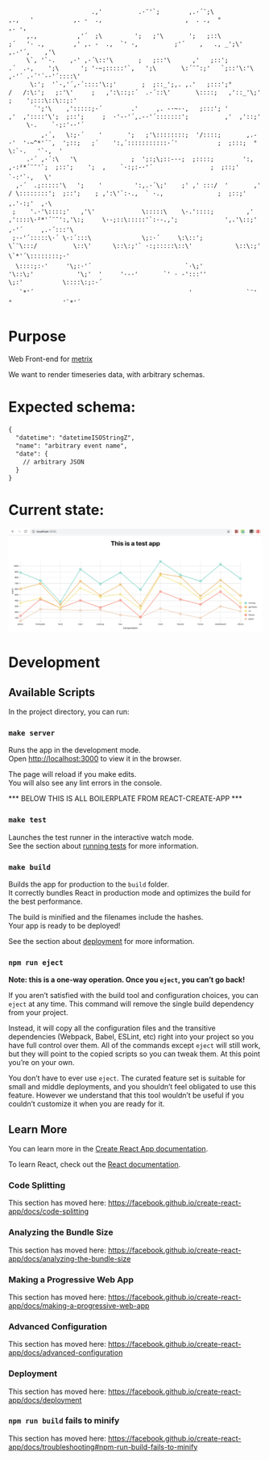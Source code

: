 ```ascii
                       .,'          .·¨'`;        ,.·´¨;\                   ,.,   '           ,. -  .,                       ,  . .,  °                 ,. -,
     ,.,           ,'´  ;\         ';   ;'\       ';   ;::\                ;´   '· .,        ,' ,. -  .,  `' ·,          ;'´    ,   ., _';\'         ,.·'´,    ,'\
     \`, '`·.    ,·' ,·´\::'\       ;   ;::'\      ,'   ;::';             .´  .-,    ';\      '; '·~;:::::'`,   ';\       \:´¨¯:;'   `;::'\:'\    ,·'´ .·´'´-·'´::::\'
      \:';  '`·,'´,·´::::'\:;'       ;  ;::_';,. ,.'   ;:::';°           /   /:\:';   ;:'\'     ;   ,':\::;:´  .·´::\'       \::::;   ,'::_'\;'   ;    ';:::\::\::;:'
       `';'\    ,':::::;·´        .'     ,. -·~-·,   ;:::'; '         ,'  ,'::::'\';  ;::';     ;  ·'-·'´,.-·'´:::::::';          ,'  ,'::;'       \·.    `·;:'-·'´
         ,·´,   \:;·´    '       ';   ;'\::::::::;  '/::::;       ,.-·'  '·~^*'´¨,  ';::;   ;´    ':,´:::::::::::·´'           ;  ;:::;  °      \:`·.   '`·,  '
     .·´ ,·´:\   '\               ;  ';:;\;::-··;  ;::::;        ':,  ,·:²*´¨¯'`;  ;::';    ';  ,    `·:;:-·'´                ;  ;::;'           `·:'`·,   \'
  ,·´  .;:::::'\   ';    '         ':,.·´\;'    ;' ,' :::/  '       ,'  / \::::::::';  ;::';    ; ,':\'`:·.,  ` ·.,               ;  ;::;'            ,.'-:;'  ,·\
 ;    '.·'\::::;'   ,'\'             \:::::\    \·.'::::;         ,' ,'::::\·²*'´¨¯':,'\:;     \·-;::\:::::'`:·-.,';             ',.'\::;'       ,·'´     ,.·´:::'\
 ;·-'´:::::\·´ \·:´:::\              \;:·´     \:\::';          \`¨\:::/          \::\'      \::\:;'` ·:;:::::\::\'            \::\:;'        \`*'´\::::::::;·'
  \::::;:·'     '\;:·'´                          `·\;'            '\::\;'            '\;'  '     '·-·'       `' · -':::''            \;:'           \::::\:;:·´
   `*'´                                           '               `¨'                                                           °              '`*'´
```

# Purpose
Web Front-end for [metrix](https://github.com/woodgern/metrix)

We want to render timeseries data, with arbitrary schemas.

# Expected schema:
```
{
  "datetime": "datetimeISOStringZ",
  "name": "arbitrary event name",
  "date": {
    // arbitrary JSON
  }
}
```

# Current state:
![](/docs/screenshot.png)

# Development

## Available Scripts

In the project directory, you can run:

### `make server`

Runs the app in the development mode.<br />
Open [http://localhost:3000](http://localhost:3000) to view it in the browser.

The page will reload if you make edits.<br />
You will also see any lint errors in the console.

*** BELOW THIS IS ALL BOILERPLATE FROM REACT-CREATE-APP ***

### `make test`

Launches the test runner in the interactive watch mode.<br />
See the section about [running tests](https://facebook.github.io/create-react-app/docs/running-tests) for more information.

### `make build`

Builds the app for production to the `build` folder.<br />
It correctly bundles React in production mode and optimizes the build for the best performance.

The build is minified and the filenames include the hashes.<br />
Your app is ready to be deployed!

See the section about [deployment](https://facebook.github.io/create-react-app/docs/deployment) for more information.

### `npm run eject`

**Note: this is a one-way operation. Once you `eject`, you can’t go back!**

If you aren’t satisfied with the build tool and configuration choices, you can `eject` at any time. This command will remove the single build dependency from your project.

Instead, it will copy all the configuration files and the transitive dependencies (Webpack, Babel, ESLint, etc) right into your project so you have full control over them. All of the commands except `eject` will still work, but they will point to the copied scripts so you can tweak them. At this point you’re on your own.

You don’t have to ever use `eject`. The curated feature set is suitable for small and middle deployments, and you shouldn’t feel obligated to use this feature. However we understand that this tool wouldn’t be useful if you couldn’t customize it when you are ready for it.

## Learn More

You can learn more in the [Create React App documentation](https://facebook.github.io/create-react-app/docs/getting-started).

To learn React, check out the [React documentation](https://reactjs.org/).

### Code Splitting

This section has moved here: https://facebook.github.io/create-react-app/docs/code-splitting

### Analyzing the Bundle Size

This section has moved here: https://facebook.github.io/create-react-app/docs/analyzing-the-bundle-size

### Making a Progressive Web App

This section has moved here: https://facebook.github.io/create-react-app/docs/making-a-progressive-web-app

### Advanced Configuration

This section has moved here: https://facebook.github.io/create-react-app/docs/advanced-configuration

### Deployment

This section has moved here: https://facebook.github.io/create-react-app/docs/deployment

### `npm run build` fails to minify

This section has moved here: https://facebook.github.io/create-react-app/docs/troubleshooting#npm-run-build-fails-to-minify
